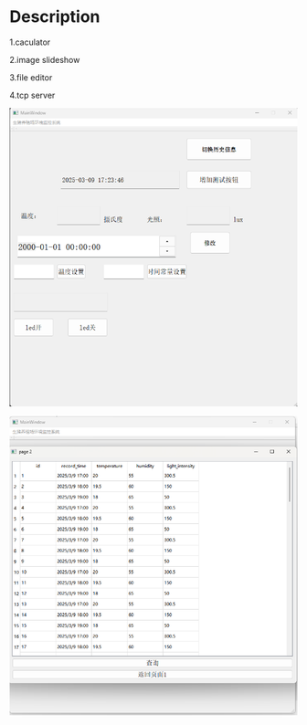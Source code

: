 # Description

1.caculator

2.image slideshow

3.file editor

4.tcp server

![image-20250309172403950](README.assets/image-20250309172403950.png)

![image-20250309172428826](README.assets/image-20250309172428826.png)